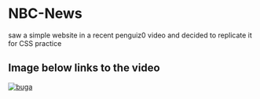 # NBC-News
saw a simple website in a recent penguiz0 video and decided to replicate it for CSS practice

## Image below links to the video
[![buga](https://github.com/user-attachments/assets/a4d89eb7-356d-447c-b303-8d383b09acfe)](https://youtu.be/H9OPeSgMWrE?si=QmkDYeSR0_3Zdsz8&t=504)
